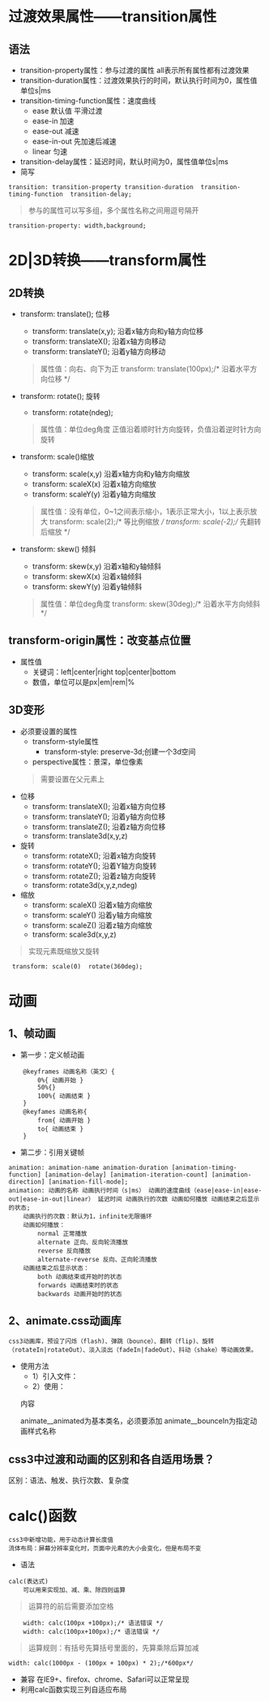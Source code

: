 # 过渡效果属性——transition属性
## 语法
- transition-property属性：参与过渡的属性  all表示所有属性都有过渡效果
- transition-duration属性：过渡效果执行的时间，默认执行时间为0，属性值单位s|ms
- transition-timing-function属性：速度曲线
    - ease 默认值 平滑过渡
    - ease-in 加速
    - ease-out 减速
    - ease-in-out 先加速后减速
    - linear 匀速
- transition-delay属性：延迟时间，默认时间为0，属性值单位s|ms
- 简写
```
transition: transition-property transition-duration  transition-timing-function  transition-delay;
```
> 参与的属性可以写多组，多个属性名称之间用逗号隔开
```
transition-property: width,background;
```
# 2D|3D转换——transform属性
## 2D转换
- transform: translate(); 位移
    - transform: translate(x,y); 沿着x轴方向和y轴方向位移
    - transform: translateX(); 沿着x轴方向移动
    - transform: translateY(); 沿着y轴方向移动
    > 属性值：向右、向下为正
    > transform: translate(100px);/* 沿着水平方向位移 */

- transform: rotate(); 旋转
    - transform: rotate(ndeg);
    > 属性值：单位deg角度
    > 正值沿着顺时针方向旋转，负值沿着逆时针方向旋转

- transform: scale()缩放
    - transform: scale(x,y) 沿着x轴方向和y轴方向缩放
    - transform: scaleX(x) 沿着x轴方向缩放
    - transform: scaleY(y) 沿着y轴方向缩放
    > 属性值：没有单位，0~1之间表示缩小，1表示正常大小，1以上表示放大
    > transform: scale(2);/* 等比例缩放 */
    > transform: scale(-2);/* 先翻转后缩放 */

- transform: skew() 倾斜
    - transform: skew(x,y) 沿着x轴和y轴倾斜
    - transform: skewX(x) 沿着x轴倾斜
    - transform: skewY(y) 沿着y轴倾斜
    > 属性值：单位deg角度
    > transform: skew(30deg);/* 沿着水平方向倾斜 */
## transform-origin属性：改变基点位置
- 属性值
    - 关键词：left|center|right  top|center|bottom
    - 数值，单位可以是px|em|rem|%
## 3D变形
- 必须要设置的属性
    - transform-style属性
        - transform-style: preserve-3d;创建一个3d空间 
    - perspective属性：景深，单位像素
    > 需要设置在父元素上
- 位移
    - transform: translateX(); 沿着x轴方向位移
    - transform: translateY(); 沿着y轴方向位移
    - transform: translateZ(); 沿着z轴方向位移
    - transform: translate3d(x,y,z) 
- 旋转
    - transform: rotateX(); 沿着x轴方向旋转
    - transform: rotateY(); 沿着Y轴方向旋转
    - transform: rotateZ(); 沿着z轴方向旋转
    - transform: rotate3d(x,y,z,ndeg)
- 缩放
    - transform: scaleX() 沿着x轴方向缩放
    - transform: scaleY() 沿着y轴方向缩放
    - transform: scaleZ() 沿着z轴方向缩放
    - transform: scale3d(x,y,z)
> 实现元素既缩放又旋转
```
 transform: scale(0)  rotate(360deg);
```

# 动画
## 1、帧动画
- 第一步：定义帧动画
```
    @keyframes 动画名称（英文）{
        0%{ 动画开始 }  
        50%{}
        100%{ 动画结束 }
    }
    @keyfames 动画名称{
        from{ 动画开始 }
        to{ 动画结束 }
    }
```
- 第二步：引用关键帧
```
animation: animation-name animation-duration [animation-timing-function] [animation-delay] [animation-iteration-count] [animation-direction] [animation-fill-mode];
animation: 动画的名称 动画执行时间（s|ms） 动画的速度曲线（ease|ease-in|ease-out|ease-in-out|linear） 延迟时间 动画执行的次数 动画如何播放 动画结束之后显示的状态;
    动画执行的次数：默认为1，infinite无限循环 
    动画如何播放：
        normal 正常播放
        alternate 正向、反向轮流播放
        reverse 反向播放
        alternate-reverse 反向、正向轮流播放
    动画结束之后显示状态：
        both 动画结束或开始时的状态
        forwards 动画结束时的状态
        backwards 动画开始时的状态
```
## 2、animate.css动画库
    css3动画库，预设了闪烁（flash)、弹跳（bounce）、翻转（flip)、旋转（rotateIn|rotateOut）、淡入淡出（fadeIn|fadeOut）、抖动（shake）等动画效果。
- 使用方法
    - 1）引入文件：<link rel="stylesheet" href="css/animate.min.css">
    - 2）使用：
    <p class="animate__animated animate__bounceIn">内容</p>
    animate__animated为基本类名，必须要添加
    animate__bounceIn为指定动画样式名称

## css3中过渡和动画的区别和各自适用场景？
区别：语法、触发、执行次数、复杂度

# calc()函数
    css3中新增功能，用于动态计算长度值
    流体布局：屏幕分辨率变化时，页面中元素的大小会变化，但是布局不变
- 语法
```
calc(表达式)
    可以用来实现加、减、乘、除四则运算
```
> 运算符的前后需要添加空格
```
    width: calc(100px +100px);/* 语法错误 */
    width: calc(100px+100px);/* 语法错误 */ 
```
> 运算规则：有括号先算括号里面的，先算乘除后算加减
```
width: calc(1000px - (100px + 100px) * 2);/*600px*/
```
- 兼容
    在IE9+、firefox、chrome、Safari可以正常呈现
- 利用calc函数实现三列自适应布局